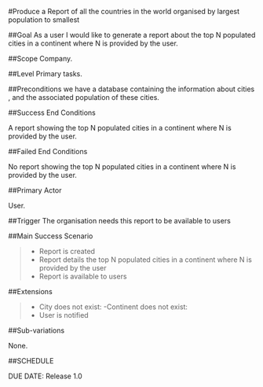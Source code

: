 #Produce a Report of all the countries in the world organised by largest population to smallest

##Goal
As a user I would like to generate a report about the top N populated cities in a continent where N is provided by the user.

##Scope
Company.

##Level
Primary tasks.

##Preconditions
we have a database containing the information about cities , and the associated population of these cities.


##Success End Conditions

A report showing the top N populated cities in a continent where N is provided by the user.

##Failed End Conditions

No report showing the top N populated cities in a continent where N is provided by the user.

##Primary Actor

User.

##Trigger
The organisation needs this report to be available to users

##Main Success Scenario

>- Report is created
>- Report details the top N populated cities in a continent where N is provided by the user
>- Report is available to users

##Extensions

>- City does not exist:
> -Continent does not exist:
>- User is notified

##Sub-variations

None.

##SCHEDULE

DUE DATE: Release 1.0